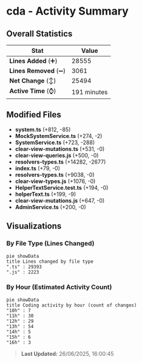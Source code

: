 # cda - Activity Summary 

## Overall Statistics

| Stat                   | Value                                                             |
| ---------------------- | ----------------------------------------------------------------- |
| **Lines Added** (➕)   | 28555                                          |
| **Lines Removed** (➖) | 3061                                        |
| **Net Change** (↕)    | 25494                |
| **Active Time** (⌚)   | 191 minutes |


## Modified Files
- **system.ts** (+812, -85)
- **MockSystemService.ts** (+274, -2)
- **SystemService.ts** (+723, -288)
- **clear-view-mutations.ts** (+531, -0)
- **clear-view-queries.js** (+500, -0)
- **resolvers-types.ts** (+14282, -2677)
- **index.ts** (+79, -0)
- **resolvers-types.ts** (+9038, -0)
- **clear-view-types.js** (+1076, -0)
- **HelperTextService.test.ts** (+194, -0)
- **helperText.ts** (+199, -9)
- **clear-view-mutations.js** (+647, -0)
- **AdminService.ts** (+200, -0)

## Visualizations

### By File Type (Lines Changed)

```mermaid
pie showData
title Lines changed by file type
".ts" : 29393
".js" : 2223
```

### By Hour (Estimated Activity Count)

```mermaid
pie showData
title Coding activity by hour (count of changes)
"10h" : 7
"11h" : 30
"12h" : 29
"13h" : 54
"14h" : 5
"15h" : 6
"16h" : 3
```


> **Last Updated:** 26/06/2025, 16:00:45